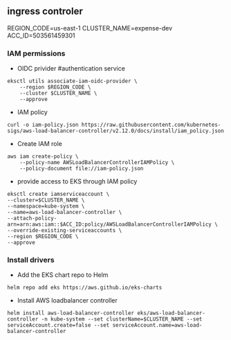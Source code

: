 ## ingress controler
REGION_CODE=us-east-1
CLUSTER_NAME=expense-dev
ACC_ID=503561459301

### IAM permissions
* OIDC privider  #authentication service
```
eksctl utils associate-iam-oidc-provider \
    --region $REGION_CODE \
    --cluster $CLUSTER_NAME \
    --approve
```
* IAM policy
```
curl -o iam-policy.json https://raw.githubusercontent.com/kubernetes-sigs/aws-load-balancer-controller/v2.12.0/docs/install/iam_policy.json

```

* Create IAM role
```
aws iam create-policy \
    --policy-name AWSLoadBalancerControllerIAMPolicy \
    --policy-document file://iam-policy.json
```

* provide access to EKS through IAM policy
```
eksctl create iamserviceaccount \
--cluster=$CLUSTER_NAME \
--namespace=kube-system \
--name=aws-load-balancer-controller \
--attach-policy-arn=arn:aws:iam::$ACC_ID:policy/AWSLoadBalancerControllerIAMPolicy \
--override-existing-serviceaccounts \
--region $REGION_CODE \
--approve
```

### Install drivers

* Add the EKS chart repo to Helm
```
helm repo add eks https://aws.github.io/eks-charts
```

* Install AWS loadbalancer controller
```
helm install aws-load-balancer-controller eks/aws-load-balancer-controller -n kube-system --set clusterName=$CLUSTER_NAME --set serviceAccount.create=false --set serviceAccount.name=aws-load-balancer-controller
```